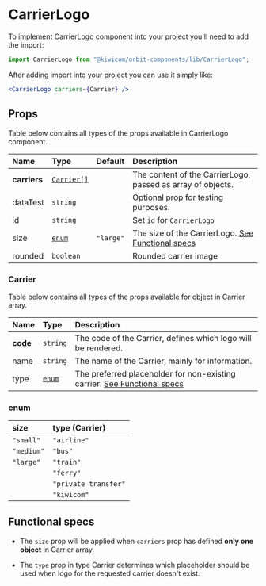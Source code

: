 # CarrierLogo

To implement CarrierLogo component into your project you'll need to add the import:

```jsx
import CarrierLogo from "@kiwicom/orbit-components/lib/CarrierLogo";
```

After adding import into your project you can use it simply like:

```jsx
<CarrierLogo carriers={Carrier} />
```

## Props

Table below contains all types of the props available in CarrierLogo component.

| Name         | Type                    | Default   | Description                                                            |
| :----------- | :---------------------- | :-------- | :--------------------------------------------------------------------- |
| **carriers** | [`Carrier[]`](#carrier) |           | The content of the CarrierLogo, passed as array of objects.            |
| dataTest     | `string`                |           | Optional prop for testing purposes.                                    |
| id           | `string`                |           | Set `id` for `CarrierLogo`                                             |
| size         | [`enum`](#enum)         | `"large"` | The size of the CarrierLogo. [See Functional specs](#functional-specs) |
| rounded      | `boolean`               |           | Rounded carrier image                                                  |

### Carrier

Table below contains all types of the props available for object in Carrier array.

| Name     | Type            | Description                                                                                   |
| :------- | :-------------- | :-------------------------------------------------------------------------------------------- |
| **code** | `string`        | The code of the Carrier, defines which logo will be rendered.                                 |
| name     | `string`        | The name of the Carrier, mainly for information.                                              |
| type     | [`enum`](#enum) | The preferred placeholder for non-existing carrier. [See Functional specs](#functional-specs) |

### enum

| size       | type (Carrier)       |
| :--------- | :------------------- |
| `"small"`  | `"airline"`          |
| `"medium"` | `"bus"`              |
| `"large"`  | `"train"`            |
|            | `"ferry"`            |
|            | `"private_transfer"` |
|            | `"kiwicom"`          |

## Functional specs

- The `size` prop will be applied when `carriers` prop has defined **only one object** in Carrier array.

- The `type` prop in type Carrier determines which placeholder should be used when logo for the requested carrier doesn't exist.
